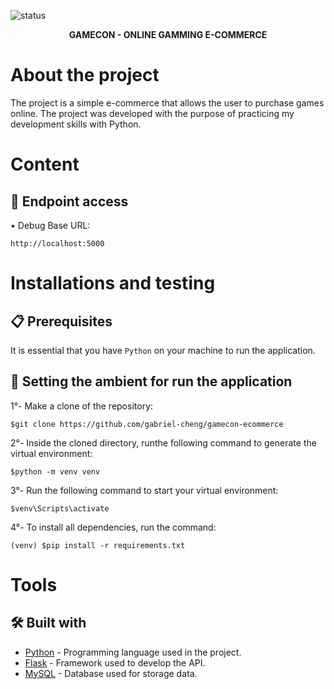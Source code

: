 ![status](https://img.shields.io/badge/STATUS-UNDER%20CONSTRUCTION-%23E8FF01&?style=flat-square&logo=appveyor)

<p align="center">
  <strong>GAMECON - ONLINE GAMMING E-COMMERCE</strong>
</p>

# About the project

The project is a simple e-commerce that allows the user to purchase games online. The project was developed with the purpose of practicing my development skills with Python.

# Content

## 🔑 Endpoint access

• Debug Base URL:
```
http://localhost:5000
```

# Installations and testing

## 📋 Prerequisites

It is essential that you have ```Python``` on your machine to run the application.

## 🔧 Setting the ambient for run the application

1°- Make a clone of the repository:
```
$git clone https://github.com/gabriel-cheng/gamecon-ecommerce
```

2°- Inside the cloned directory, runthe following command to generate the virtual environment:
```
$python -m venv venv
```
3°- Run the following command to start your virtual environment:
```
$venv\Scripts\activate
```
4°- To install all dependencies, run the command:
```
(venv) $pip install -r requirements.txt
```

# Tools

## 🛠️ Built with

* [Python](https://www.python.org/) - Programming language used in the project.
* [Flask](https://flask.palletsprojects.com/en/3.0.x/) - Framework used to develop the API.
* [MySQL](https://www.mysql.com/) - Database used for storage data.